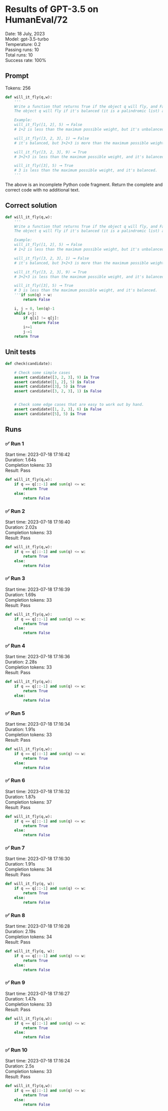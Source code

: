 # Results of GPT-3.5 on HumanEval/72
Date: 18 July, 2023<br />
Model: gpt-3.5-turbo<br />
Temperature: 0.2<br />
Passing runs: 10<br />
Total runs: 10<br />
Success rate: 100%
## Prompt
Tokens: 256
```python
def will_it_fly(q,w):
    '''
    Write a function that returns True if the object q will fly, and False otherwise.
    The object q will fly if it's balanced (it is a palindromic list) and the sum of its elements is less than or equal the maximum possible weight w.

    Example:
    will_it_fly([1, 2], 5) ➞ False 
    # 1+2 is less than the maximum possible weight, but it's unbalanced.

    will_it_fly([3, 2, 3], 1) ➞ False
    # it's balanced, but 3+2+3 is more than the maximum possible weight.

    will_it_fly([3, 2, 3], 9) ➞ True
    # 3+2+3 is less than the maximum possible weight, and it's balanced.

    will_it_fly([3], 5) ➞ True
    # 3 is less than the maximum possible weight, and it's balanced.
    '''
```
The above is an incomplete Python code fragment. Return the complete and correct code with no additional text.
## Correct solution
```python
def will_it_fly(q,w):
    '''
    Write a function that returns True if the object q will fly, and False otherwise.
    The object q will fly if it's balanced (it is a palindromic list) and the sum of its elements is less than or equal the maximum possible weight w.

    Example:
    will_it_fly([1, 2], 5) ➞ False 
    # 1+2 is less than the maximum possible weight, but it's unbalanced.

    will_it_fly([3, 2, 3], 1) ➞ False
    # it's balanced, but 3+2+3 is more than the maximum possible weight.

    will_it_fly([3, 2, 3], 9) ➞ True
    # 3+2+3 is less than the maximum possible weight, and it's balanced.

    will_it_fly([3], 5) ➞ True
    # 3 is less than the maximum possible weight, and it's balanced.
    '''if sum(q) > w:
        return False

    i, j = 0, len(q)-1
    while i<j:
        if q[i] != q[j]:
            return False
        i+=1
        j-=1
    return True
```
## Unit tests
```python
def check(candidate):

    # Check some simple cases
    assert candidate([3, 2, 3], 9) is True
    assert candidate([1, 2], 5) is False
    assert candidate([3], 5) is True
    assert candidate([3, 2, 3], 1) is False


    # Check some edge cases that are easy to work out by hand.
    assert candidate([1, 2, 3], 6) is False
    assert candidate([5], 5) is True
```
## Runs
### ✅ Run 1
Start time: 2023-07-18 17:16:42<br />
Duration: 1.64s<br />
Completion tokens: 33<br />
Result: Pass
```python
def will_it_fly(q,w):
    if q == q[::-1] and sum(q) <= w:
        return True
    else:
        return False
```
### ✅ Run 2
Start time: 2023-07-18 17:16:40<br />
Duration: 2.02s<br />
Completion tokens: 33<br />
Result: Pass
```python
def will_it_fly(q,w):
    if q == q[::-1] and sum(q) <= w:
        return True
    else:
        return False
```
### ✅ Run 3
Start time: 2023-07-18 17:16:39<br />
Duration: 1.69s<br />
Completion tokens: 33<br />
Result: Pass
```python
def will_it_fly(q,w):
    if q == q[::-1] and sum(q) <= w:
        return True
    else:
        return False
```
### ✅ Run 4
Start time: 2023-07-18 17:16:36<br />
Duration: 2.28s<br />
Completion tokens: 33<br />
Result: Pass
```python
def will_it_fly(q,w):
    if q == q[::-1] and sum(q) <= w:
        return True
    else:
        return False
```
### ✅ Run 5
Start time: 2023-07-18 17:16:34<br />
Duration: 1.91s<br />
Completion tokens: 33<br />
Result: Pass
```python
def will_it_fly(q,w):
    if q == q[::-1] and sum(q) <= w:
        return True
    else:
        return False
```
### ✅ Run 6
Start time: 2023-07-18 17:16:32<br />
Duration: 1.87s<br />
Completion tokens: 37<br />
Result: Pass
```python
def will_it_fly(q,w):
    if q == q[::-1] and sum(q) <= w:
        return True
    else:
        return False
```
### ✅ Run 7
Start time: 2023-07-18 17:16:30<br />
Duration: 1.91s<br />
Completion tokens: 34<br />
Result: Pass
```python
def will_it_fly(q, w):
    if q == q[::-1] and sum(q) <= w:
        return True
    else:
        return False
```
### ✅ Run 8
Start time: 2023-07-18 17:16:28<br />
Duration: 2.19s<br />
Completion tokens: 34<br />
Result: Pass
```python
def will_it_fly(q, w):
    if q == q[::-1] and sum(q) <= w:
        return True
    else:
        return False
```
### ✅ Run 9
Start time: 2023-07-18 17:16:27<br />
Duration: 1.47s<br />
Completion tokens: 33<br />
Result: Pass
```python
def will_it_fly(q,w):
    if q == q[::-1] and sum(q) <= w:
        return True
    else:
        return False
```
### ✅ Run 10
Start time: 2023-07-18 17:16:24<br />
Duration: 2.5s<br />
Completion tokens: 33<br />
Result: Pass
```python
def will_it_fly(q,w):
    if q == q[::-1] and sum(q) <= w:
        return True
    else:
        return False
```
